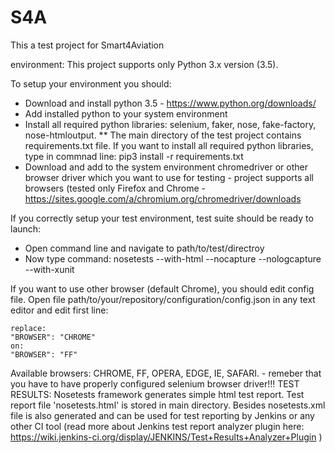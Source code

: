 # S4A
This a test project for Smart4Aviation

environment:
This project supports only Python 3.x version (3.5).

To setup your environment you should:
* Download and install python 3.5 - https://www.python.org/downloads/
* Add installed python to your system environment 
* Install all required python libraries: selenium, faker, nose, fake-factory, nose-htmloutput.
    ** The main directory of the test project contains requirements.txt file. If you want to install all required python libraries, type in commnad line: pip3 install -r requirements.txt
* Download and add to the system environment chromedriver or other browser driver which you want to use for testing - project supports all browsers (tested only Firefox and Chrome - https://sites.google.com/a/chromium.org/chromedriver/downloads

If you correctly setup your test environment, test suite should be ready to launch:
* Open command line and navigate to path/to/test/directroy
* Now type command: nosetests --with-html --nocapture --nologcapture --with-xunit

If you want to use other browser (default Chrome), you should edit config file.
Open file path/to/your/repository/configuration/config.json in any text editor and edit first line:
 
    replace:
    "BROWSER": "CHROME"
    on:
    "BROWSER": "FF"

Available browsers: CHROME, FF, OPERA, EDGE, IE, SAFARI. - remeber that you have to have properly configured selenium browser driver!!!
TEST RESULTS:
Nosetests framework generates simple html test report. Test report file 'nosetests.html' is stored in main directory.
Besides nosetests.xml file is also generated and can be used for test reporting by Jenkins or any other CI tool (read more about Jenkins test report analyzer plugin here: https://wiki.jenkins-ci.org/display/JENKINS/Test+Results+Analyzer+Plugin )